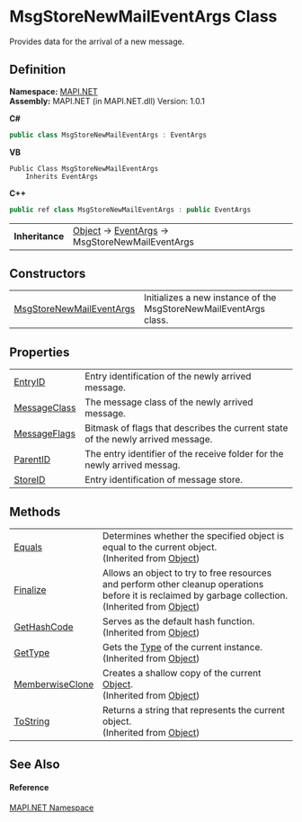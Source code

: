 # MsgStoreNewMailEventArgs Class


Provides data for the arrival of a new message.



## Definition
**Namespace:** <a href="N_MAPI_NET.md">MAPI.NET</a>  
**Assembly:** MAPI.NET (in MAPI.NET.dll) Version: 1.0.1

**C#**
``` C#
public class MsgStoreNewMailEventArgs : EventArgs
```
**VB**
``` VB
Public Class MsgStoreNewMailEventArgs
	Inherits EventArgs
```
**C++**
``` C++
public ref class MsgStoreNewMailEventArgs : public EventArgs
```

<table><tr><td><strong>Inheritance</strong></td><td><a href="https://learn.microsoft.com/dotnet/api/system.object" target="_blank" rel="noopener noreferrer">Object</a>  →  <a href="https://learn.microsoft.com/dotnet/api/system.eventargs" target="_blank" rel="noopener noreferrer">EventArgs</a>  →  MsgStoreNewMailEventArgs</td></tr>
</table>



## Constructors
<table>
<tr>
<td><a href="M_MAPI_NET_MsgStoreNewMailEventArgs__ctor.md">MsgStoreNewMailEventArgs</a></td>
<td>Initializes a new instance of the MsgStoreNewMailEventArgs class.</td></tr>
</table>

## Properties
<table>
<tr>
<td><a href="P_MAPI_NET_MsgStoreNewMailEventArgs_EntryID.md">EntryID</a></td>
<td>Entry identification of the newly arrived message.</td></tr>
<tr>
<td><a href="P_MAPI_NET_MsgStoreNewMailEventArgs_MessageClass.md">MessageClass</a></td>
<td>The message class of the newly arrived message.</td></tr>
<tr>
<td><a href="P_MAPI_NET_MsgStoreNewMailEventArgs_MessageFlags.md">MessageFlags</a></td>
<td>Bitmask of flags that describes the current state of the newly arrived message.</td></tr>
<tr>
<td><a href="P_MAPI_NET_MsgStoreNewMailEventArgs_ParentID.md">ParentID</a></td>
<td>The entry identifier of the receive folder for the newly arrived messag.</td></tr>
<tr>
<td><a href="P_MAPI_NET_MsgStoreNewMailEventArgs_StoreID.md">StoreID</a></td>
<td>Entry identification of message store.</td></tr>
</table>

## Methods
<table>
<tr>
<td><a href="https://learn.microsoft.com/dotnet/api/system.object.equals#system-object-equals(system-object)" target="_blank" rel="noopener noreferrer">Equals</a></td>
<td>Determines whether the specified object is equal to the current object.<br />(Inherited from <a href="https://learn.microsoft.com/dotnet/api/system.object" target="_blank" rel="noopener noreferrer">Object</a>)</td></tr>
<tr>
<td><a href="https://learn.microsoft.com/dotnet/api/system.object.finalize#system-object-finalize" target="_blank" rel="noopener noreferrer">Finalize</a></td>
<td>Allows an object to try to free resources and perform other cleanup operations before it is reclaimed by garbage collection.<br />(Inherited from <a href="https://learn.microsoft.com/dotnet/api/system.object" target="_blank" rel="noopener noreferrer">Object</a>)</td></tr>
<tr>
<td><a href="https://learn.microsoft.com/dotnet/api/system.object.gethashcode#system-object-gethashcode" target="_blank" rel="noopener noreferrer">GetHashCode</a></td>
<td>Serves as the default hash function.<br />(Inherited from <a href="https://learn.microsoft.com/dotnet/api/system.object" target="_blank" rel="noopener noreferrer">Object</a>)</td></tr>
<tr>
<td><a href="https://learn.microsoft.com/dotnet/api/system.object.gettype#system-object-gettype" target="_blank" rel="noopener noreferrer">GetType</a></td>
<td>Gets the <a href="https://learn.microsoft.com/dotnet/api/system.type" target="_blank" rel="noopener noreferrer">Type</a> of the current instance.<br />(Inherited from <a href="https://learn.microsoft.com/dotnet/api/system.object" target="_blank" rel="noopener noreferrer">Object</a>)</td></tr>
<tr>
<td><a href="https://learn.microsoft.com/dotnet/api/system.object.memberwiseclone#system-object-memberwiseclone" target="_blank" rel="noopener noreferrer">MemberwiseClone</a></td>
<td>Creates a shallow copy of the current <a href="https://learn.microsoft.com/dotnet/api/system.object" target="_blank" rel="noopener noreferrer">Object</a>.<br />(Inherited from <a href="https://learn.microsoft.com/dotnet/api/system.object" target="_blank" rel="noopener noreferrer">Object</a>)</td></tr>
<tr>
<td><a href="https://learn.microsoft.com/dotnet/api/system.object.tostring#system-object-tostring" target="_blank" rel="noopener noreferrer">ToString</a></td>
<td>Returns a string that represents the current object.<br />(Inherited from <a href="https://learn.microsoft.com/dotnet/api/system.object" target="_blank" rel="noopener noreferrer">Object</a>)</td></tr>
</table>

## See Also


#### Reference
<a href="N_MAPI_NET.md">MAPI.NET Namespace</a>  
